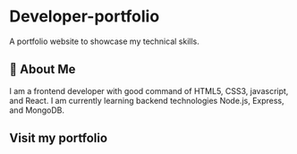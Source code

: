 # Developer-portfolio

A portfolio website to showcase my technical skills.


## 🚀 About Me
I am a frontend developer with good command of HTML5, CSS3, javascript, and React. I am currently learning backend technologies Node.js, Express, and MongoDB.


## Visit my portfolio
<a href="https://lucky-dewangan.vercel.app" target=_blank>
